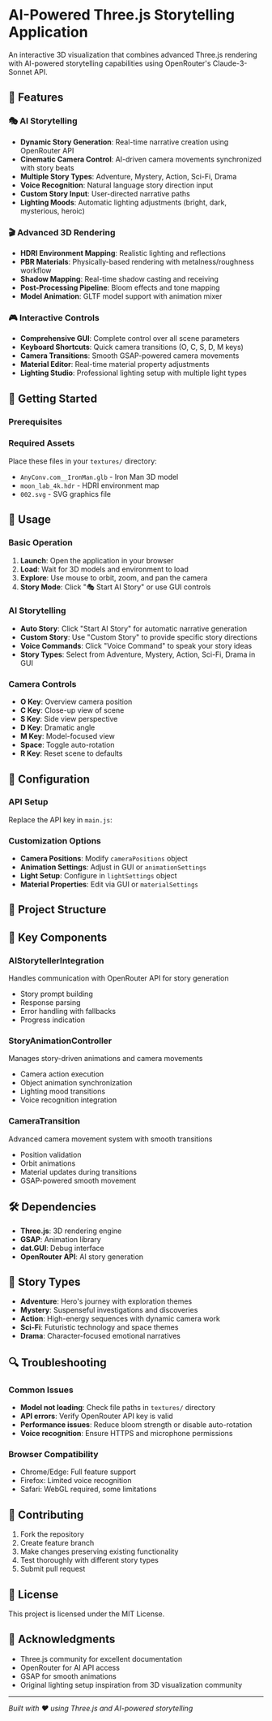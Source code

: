 # AI-Powered Three.js Storytelling Application

An interactive 3D visualization that combines advanced Three.js rendering with AI-powered storytelling capabilities using OpenRouter's Claude-3-Sonnet API.

## 🌟 Features

### 🎭 AI Storytelling
- **Dynamic Story Generation**: Real-time narrative creation using OpenRouter API
- **Cinematic Camera Control**: AI-driven camera movements synchronized with story beats
- **Multiple Story Types**: Adventure, Mystery, Action, Sci-Fi, Drama
- **Voice Recognition**: Natural language story direction input
- **Custom Story Input**: User-directed narrative paths
- **Lighting Moods**: Automatic lighting adjustments (bright, dark, mysterious, heroic)

### 🎬 Advanced 3D Rendering
- **HDRI Environment Mapping**: Realistic lighting and reflections
- **PBR Materials**: Physically-based rendering with metalness/roughness workflow
- **Shadow Mapping**: Real-time shadow casting and receiving
- **Post-Processing Pipeline**: Bloom effects and tone mapping
- **Model Animation**: GLTF model support with animation mixer

### 🎮 Interactive Controls
- **Comprehensive GUI**: Complete control over all scene parameters
- **Keyboard Shortcuts**: Quick camera transitions (O, C, S, D, M keys)
- **Camera Transitions**: Smooth GSAP-powered camera movements
- **Material Editor**: Real-time material property adjustments
- **Lighting Studio**: Professional lighting setup with multiple light types

## 🚀 Getting Started

### Prerequisites

### Required Assets
Place these files in your `textures/` directory:
- `AnyConv.com__IronMan.glb` - Iron Man 3D model
- `moon_lab_4k.hdr` - HDRI environment map
- `002.svg` - SVG graphics file

## 📖 Usage

### Basic Operation
1. **Launch**: Open the application in your browser
2. **Load**: Wait for 3D models and environment to load
3. **Explore**: Use mouse to orbit, zoom, and pan the camera
4. **Story Mode**: Click "🎭 Start AI Story" or use GUI controls

### AI Storytelling
- **Auto Story**: Click "Start AI Story" for automatic narrative generation
- **Custom Story**: Use "Custom Story" to provide specific story directions
- **Voice Commands**: Click "Voice Command" to speak your story ideas
- **Story Types**: Select from Adventure, Mystery, Action, Sci-Fi, Drama in GUI

### Camera Controls
- **O Key**: Overview camera position
- **C Key**: Close-up view of scene
- **S Key**: Side view perspective  
- **D Key**: Dramatic angle
- **M Key**: Model-focused view
- **Space**: Toggle auto-rotation
- **R Key**: Reset scene to defaults

## 🔧 Configuration

### API Setup
Replace the API key in `main.js`:

### Customization Options
- **Camera Positions**: Modify `cameraPositions` object
- **Animation Settings**: Adjust in GUI or `animationSettings`
- **Light Setup**: Configure in `lightSettings` object
- **Material Properties**: Edit via GUI or `materialSettings`

## 📁 Project Structure

## 🎨 Key Components

### AIStorytellerIntegration
Handles communication with OpenRouter API for story generation
- Story prompt building
- Response parsing
- Error handling with fallbacks
- Progress indication

### StoryAnimationController
Manages story-driven animations and camera movements
- Camera action execution
- Object animation synchronization
- Lighting mood transitions
- Voice recognition integration

### CameraTransition
Advanced camera movement system with smooth transitions
- Position validation
- Orbit animations
- Material updates during transitions
- GSAP-powered smooth movement

## 🛠️ Dependencies
- **Three.js**: 3D rendering engine
- **GSAP**: Animation library
- **dat.GUI**: Debug interface
- **OpenRouter API**: AI story generation

## 🎯 Story Types
- **Adventure**: Hero's journey with exploration themes
- **Mystery**: Suspenseful investigations and discoveries
- **Action**: High-energy sequences with dynamic camera work
- **Sci-Fi**: Futuristic technology and space themes
- **Drama**: Character-focused emotional narratives

## 🔍 Troubleshooting

### Common Issues
- **Model not loading**: Check file paths in `textures/` directory
- **API errors**: Verify OpenRouter API key is valid
- **Performance issues**: Reduce bloom strength or disable auto-rotation
- **Voice recognition**: Ensure HTTPS and microphone permissions

### Browser Compatibility
- Chrome/Edge: Full feature support
- Firefox: Limited voice recognition
- Safari: WebGL required, some limitations

## 🤝 Contributing
1. Fork the repository
2. Create feature branch
3. Make changes preserving existing functionality
4. Test thoroughly with different story types
5. Submit pull request

## 📄 License
This project is licensed under the MIT License.

## 🙏 Acknowledgments
- Three.js community for excellent documentation
- OpenRouter for AI API access
- GSAP for smooth animations
- Original lighting setup inspiration from 3D visualization community

---
*Built with ❤️ using Three.js and AI-powered storytelling*
